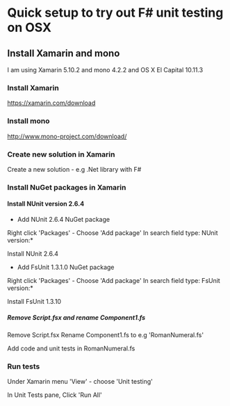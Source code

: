 
# Quick setup to try out F# unit testing on OSX

## Install Xamarin and mono

I am using Xamarin 5.10.2 and mono 4.2.2 and OS X El Capital 10.11.3

### Install Xamarin

  https://xamarin.com/download

### Install mono

  http://www.mono-project.com/download/


### Create new solution in Xamarin

Create a new solution - e.g .Net library with F#

### Install NuGet packages in Xamarin

#### Install NUnit version 2.6.4

* Add NUnit 2.6.4 NuGet package

Right click 'Packages' - Choose 'Add package' 
In search field type: NUnit version:*

Install NUnit 2.6.4

* Add FsUnit 1.3.1.0 NuGet package

Right click 'Packages' - Choose 'Add package' 
In search field type: FsUnit version:*

Install FsUnit 1.3.10

##### Remove Script.fsx and rename Component1.fs

Remove Script.fsx
Rename Component1.fs to e.g 'RomanNumeral.fs'

Add code and unit tests in RomanNumeral.fs

### Run tests

Under Xamarin menu 'View' - choose 'Unit testing'

In Unit Tests pane, Click 'Run All'
